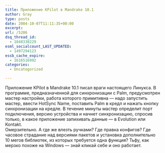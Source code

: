 ```yaml
---
title: Приложение KPilot в Mandrake 10.1
author: Gray
type: posts
date: 2004-10-07T11:11:35+00:00
excerpt:
url: /5286
dsq_thread_id:
  - 1848338229
esml_socialcount_LAST_UPDATED:
  - 1497294123
essb_cache_expire:
  - 1616516992
categories:
  - Uncategorized

---
```








Приложение KPilot в Mandrake 10.1 писал враги настоящего Линукса. В программе, предназначенной для синхронизации с Palm, предусмотрен мастер настройки, работа которого примитивна &#8212; надо запустить мастер, ввести HotSync Name, поставить Palm в кредл и нажать кнопку синхронизации на кредле. В течение минуты мастер определит порт подключения, версию устройства и начнет синхронизацию, спросив только, в какое приложение запихивать данные &#8212; в Evolution или Kontakt.  
Омерзительно. А где же влезть ручками? Где правка конфигов? Где часовое страдание над версиями пакетов и установка дополнительно 10 мегов библиотек, из которых требуется одна функция? Тьфу, как мерзко похоже на Windows &#8212; знай кликай себе и оно работает.
